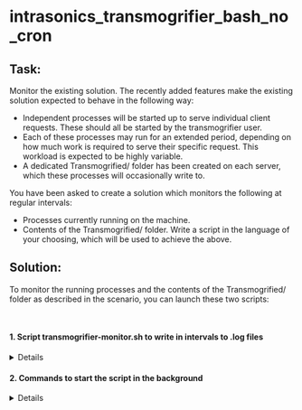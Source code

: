 # intrasonics_transmogrifier_bash_no_cron

## Task:<br>
Monitor the existing solution. The recently added features make the existing solution expected to behave in the following way: 
-  Independent processes will be started up to serve individual client requests. These should all be started by the transmogrifier user. 
-  Each of these processes may run for an extended period, depending on how much work is required to serve their specific request. This workload is expected to be highly variable. 
-  A dedicated Transmogrified/ folder has been created on each server, which these processes will occasionally write to. 

You have been asked to create a solution which monitors the following at regular intervals:<br>
-  Processes currently running on the machine. 
-  Contents of the Transmogrified/ folder. 
Write a script in the language of your choosing, which will be used to achieve the above. 


## Solution:

To monitor the running processes and the contents of the Transmogrified/ folder as described in the scenario, you can launch these two scripts:

<br>

#### 1. Script transmogrifier-monitor.sh to write in intervals to .log files


<details markdown=1><summary markdown="span">Details</summary>

``` sh
#!/bin/bash

while true; do
  printf "\n%s %s %s\n\n%s\n" "Processes lists for transmogrifier:" "$(hostname)" "$(date +"%Y-%m-%d %H:%M:%S")" "$(ps aux | grep root)" >> /var/log/transmogrifier_process.log
  printf "\n%s %s %s\n\n%s\n" "Flle list of transmogrifier:" "$(hostname)" "$(date +"%Y-%m-%d %H:%M:%S")" "$(ls -la /home/ec2-user/Transmogrified/)" >> /var/log/transmogrifier_files.log
  sleep 60
done

EOF
```
</details>

#### 2. Commands to start the script in the background


<details markdown=1><summary markdown="span">Details</summary>

``` sh
sudo chmod +x /usr/local/bin/transmogrifier-monitor.sh

sudo bash transmogrifier-monitor.sh &
```
</details>
